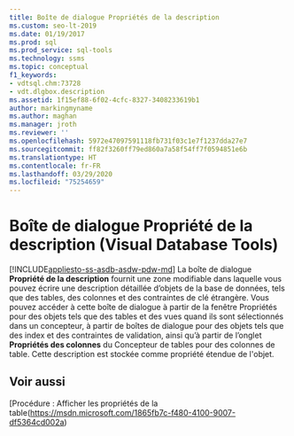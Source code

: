 ```yaml
---
title: Boîte de dialogue Propriétés de la description
ms.custom: seo-lt-2019
ms.date: 01/19/2017
ms.prod: sql
ms.prod_service: sql-tools
ms.technology: ssms
ms.topic: conceptual
f1_keywords:
- vdtsql.chm:73728
- vdt.dlgbox.description
ms.assetid: 1f15ef88-6f02-4cfc-8327-3408233619b1
author: markingmyname
ms.author: maghan
ms.manager: jroth
ms.reviewer: ''
ms.openlocfilehash: 5972e47097591118fb731f03c1e7f1237dda27e7
ms.sourcegitcommit: ff82f3260ff79ed860a7a58f54ff7f0594851e6b
ms.translationtype: HT
ms.contentlocale: fr-FR
ms.lasthandoff: 03/29/2020
ms.locfileid: "75254659"
---
```

# <a name="description-property-dialog-box-visual-database-tools"></a>Boîte de dialogue Propriété de la description (Visual Database Tools)
[!INCLUDE[appliesto-ss-asdb-asdw-pdw-md](../../includes/appliesto-ss-asdb-asdw-pdw-md.md)]
La boîte de dialogue **Propriété de la description** fournit une zone modifiable dans laquelle vous pouvez écrire une description détaillée d’objets de la base de données, tels que des tables, des colonnes et des contraintes de clé étrangère. Vous pouvez accéder à cette boîte de dialogue à partir de la fenêtre Propriétés pour des objets tels que des tables et des vues quand ils sont sélectionnés dans un concepteur, à partir de boîtes de dialogue pour des objets tels que des index et des contraintes de validation, ainsi qu’à partir de l’onglet **Propriétés des colonnes** du Concepteur de tables pour des colonnes de table. Cette description est stockée comme propriété étendue de l'objet.  
  
## <a name="see-also"></a>Voir aussi  
[Procédure : Afficher les propriétés de la table(https://msdn.microsoft.com/1865fb7c-f480-4100-9007-df5364cd002a)  
  

